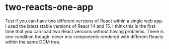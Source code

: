 # two-reacts-one-app
Test if you can have two different versions of React within a single web app. I used the latest stable versions of React 14 and 15. 
I think this is the first time that you can load two React versions without having problems. There is one condition though: never mix components rendered with different Reacts within the same DOM tree.
